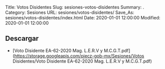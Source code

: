 Title: Votos Disidentes
Slug: sesiones-votos-disidentes
Summary: .
Category: Sesiones
URL: sesiones/votos-disidentes/
Save_As: sesiones/votos-disidentes/index.html
Date: 2020-01-01 12:00:00
Modified: 2020-01-01 12:00:00


 



## Descargar


* [Voto Disidente EA-62-2020 Mag. L.E.R.V y M.C.G.T.pdf](https://storage.googleapis.com/pjecz-gob-mx/Sesiones/Votos Disidentes/Voto Disidente EA-62-2020 Mag. L.E.R.V y M.C.G.T.pdf)


